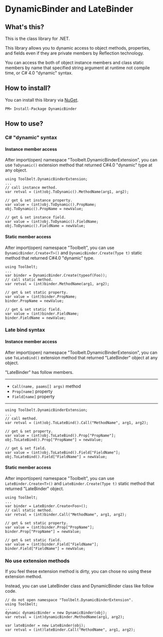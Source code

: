 DynamicBinder and LateBinder
============================

What's this?
------------
This is the class library for .NET.

This library allows you to dynamic access to object methods, properties, and fields 
even if they are private members by Reflection technology.

You can access the both of object instance members and class static members by name that specified string argument at runtime not compile time, or C# 4.0 "dynamic" syntax.

How to install?
---------------
You can install this library via [NuGet](https://www.nuget.org/packages/DynamicBinder/).

    PM> Install-Package DynamicBinder

How to use?
------------

### C# "dynamic" syntax

#### Instance member access

After import(open) namespace "Toolbelt.DynamicBinderExtension",
you can use ```ToDynamic()``` extension method that returned
C#4.0 "dynamic" type at any object.

    using Toolbelt.DynamicBinderExtension;
    ...
    // call instance method.
    var retval = (int)obj.ToDynamic().MethodName(arg1, arg2);

    // get & set instance property.
    var value = (int)obj.ToDynamic().PropName;
    obj.ToDynamic().PropName = newValue;

    // get & set instance field.
    var value = (int)obj.ToDynamic().FieldName;
    obj.ToDynamic().FieldName = newValue;

#### Static member access

After import(open) namespace "Toolbelt",
you can use ```DynamicBinder.Create<T>()``` and 
 ```DynamicBinder.Create(Type t)``` static method that returned
C#4.0 "dynamic" type.

    using Toolbelt;
    ...
    var binder = DynamicBinder.Create(typeof(Foo));
    // call static method.
    var retval = (int)binder.MethodName(arg1, arg2);

    // get & set static property.
    var value = (int)binder.PropName;
    binder.PropName = newValue;

    // get & set static field.
    var value = (int)binder.FieldName;
    binder.FieldName = newValue;


### Late bind syntax

#### Instance member access

After import(open) namespace "Toolbelt.DynamicBinderExtension",
you can use ```ToLateBind()``` extension method that returned 
"LateBinder" object at any object.

"LateBinder" has follow members.

---

-  ```Call(name, paams[] args)``` method
- ```Prop[name]``` property
- ```Field[name]``` property

---
    using Toolbelt.DynamicBinderExtension;
    ...
    // call method.
    var retval = (int)obj.ToLateBind().Call("MethodName", arg1, arg2);

    // get & set property.
    var value = (int)obj.ToLateBind().Prop["PropName"];
    obj.ToLateBind().Prop["PropName"] = newValue;

    // get & set field.
    var value = (int)obj.ToLateBind().Field["FieldName"];
    obj.ToLateBind().Field["FieldName"] = newValue;

#### Static member access

After import(open) namespace "Toolbelt",
you can use ```LateBinder.Create<T>()``` and 
```LateBinder.Create(Type t)``` static method that returned
"LateBinder" object.

    using Toolbelt;
    ...
    var binder = LateBinder.Create<Foo>();
    // call static method.
    var retval = (int)binder.Call("MethodName", arg1, arg2);

    // get & set static property.
    var value = (int)binder.Prop["PropName"];
    binder.Prop["PropName"] = newValue;

    // get & set static field.
    var value = (int)binder.Field["FieldName"];
    binder.Field["FieldName"] = newValue;

### No use extension methods

If you feel these extension method is dirty, you can chose no using these extension method.

Instead, you can use LateBinder class and DynamicBinder class like follow code.

    // do not open namespace "Toolbelt.DynamicBinderExtension".
    using Toolbelt;
    ...
    dynamic dynamicBinder = new DynamicBinder(obj);
    var retval = (int)dynamicBinder.MethodName(arg1, arg2);
    
    var lateBinder = new LateBinder(obj);
    var retval = (int)lateBinder.Call("MethodName", arg1, arg2);